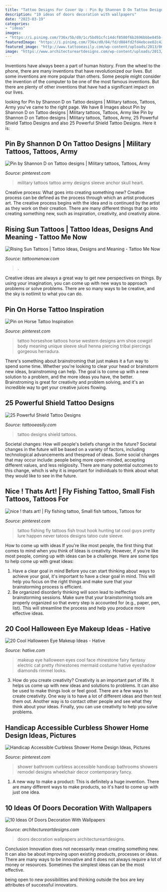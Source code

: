 ```yaml
---
title: "Tattoo Designs For Cover Up : Pin By Shannon D On Tattoo Designs"
description: "10 ideas of doors decoration with wallpapers"
date: "2023-03-19"
categories:
- "ideas"
images:
- "https://i.pinimg.com/736x/5b/d9/1c/5bd91cfc14dcf8580f6b2696bbbe845b--shower-designs-contemporary-bathrooms.jpg"
featuredImage: "https://i.pinimg.com/736x/d0/84/fd/d084fd2fd4ebcee02c428029e8ae8e72.jpg"
featured_image: "http://www.tattooeasily.com/wp-content/uploads/2013/06/2412.jpg"
image: "https://www.architectureartdesigns.com/wp-content/uploads/2013/03/ArchitectureArtDesigns-728.jpg"
---
```



Inventions have always been a part of human history. From the wheel to the phone, there are many inventions that have revolutionized our lives. But some inventions are more popular than others. Some people might consider the invention of the computer to be one of the most famous inventions. But there are plenty of other inventions that have had a significant impact on our lives.

	

		
looking for Pin by Shannon D on Tattoo designs | Military tattoos, Tattoos, Army you've came to the right page. We have 8 Images about Pin by Shannon D on Tattoo designs | Military tattoos, Tattoos, Army like Pin by Shannon D on Tattoo designs | Military tattoos, Tattoos, Army, 25 Powerful Shield Tattoo Designs and also 25 Powerful Shield Tattoo Designs. Here it is:
		
    
## Pin By Shannon D On Tattoo Designs | Military Tattoos, Tattoos, Army

<img loading=lazy src="https://i.pinimg.com/736x/d0/84/fd/d084fd2fd4ebcee02c428029e8ae8e72.jpg" onerror="this.onerror=null;this.src='https://tse4.mm.bing.net/th?id=OIP.JgW2ZIhCA38wY3saH_MFjAHaQB&amp;pid=15.1';" alt="Pin by Shannon D on Tattoo designs | Military tattoos, Tattoos, Army">

_Source: pinterest.com_

>military tattoos tattoo army designs sleeve anchor skull heart. 

	

Creative process: What goes into creating something new?
Creative process can be defined as the process through which an artist produces art. The creative process begins with the idea and is continued by the artist as they work on their creation. There are many different things that go into creating something new, such as inspiration, creativity, and creativity alone.

    
## Rising Sun Tattoos | Tattoo Ideas, Designs And Meaning - Tattoo Me Now

<img loading=lazy src="https://www.tattoomenow.com/tattoo-designs/wp-content/uploads/2020/01/Rising-Sun-Tattoo-16.jpg" onerror="this.onerror=null;this.src='https://tse3.mm.bing.net/th?id=OIP.W6y9r8WxnHwisPRl9EK9FgHaJ-&amp;pid=15.1';" alt="Rising Sun Tattoos | Tattoo Ideas, Designs and Meaning - Tattoo Me Now">

_Source: tattoomenow.com_

>. 

	

Creative ideas are always a great way to get new perspectives on things. By using your imagination, you can come up with new ways to approach problems or solve problems. There are so many ways to be creative, and the sky is notlimit to what you can do.

    
## Pin On Horse Tattoo Inspiration

<img loading=lazy src="https://i.pinimg.com/736x/35/ec/3f/35ec3f55fbb4e0aaf1e1496ebcb78beb.jpg" onerror="this.onerror=null;this.src='https://tse1.mm.bing.net/th?id=OIP.4pFRKCCNuEr2Fwp8DtgZgQAAAA&amp;pid=15.1';" alt="Pin on Horse Tattoo Inspiration">

_Source: pinterest.com_

>tattoo horseshoe tattoos horse western designs arm shoe cowgirl body meaning unique sleeve skull henna piercing tribal piercings gorgeous herradura. 

	

There's something about brainstroming that just makes it a fun way to spend some time. Whether you're looking to clear your head or brainstorm new ideas, brainstroming can help. The goal is to come up with a new solution to a problem, and the more ideas you have, the better. Brainstroming is great for creativity and problem solving, and it's an incredible way to get your creative juices flowing.

    
## 25 Powerful Shield Tattoo Designs

<img loading=lazy src="http://www.tattooeasily.com/wp-content/uploads/2013/06/2412.jpg" onerror="this.onerror=null;this.src='https://tse1.mm.bing.net/th?id=OIP.saihIxWgBSdCyXRZWK6_wgHaJ3&amp;pid=15.1';" alt="25 Powerful Shield Tattoo Designs">

_Source: tattooeasily.com_

>tattoo designs shield tattoos. 

	

Societal changes: How will people's beliefs change in the future?
Societal changes in the future will be based on a variety of factors, including technological advancements and thespread of ideas. Some social changes that may occur include: people being more open-minded, accepting different values, and less religiosity. There are many potential outcomes to this change, which is why it is important for individuals to think about what they would like to see in the future.

    
## Nice ! Thats Art! | Fly Fishing Tattoo, Small Fish Tattoos, Tattoos For

<img loading=lazy src="https://i.pinimg.com/736x/bd/f7/79/bdf7790f369b6d4cf5c53bd999c62765--fly-fishing-tattoos-fly-tattoos.jpg" onerror="this.onerror=null;this.src='https://tse2.mm.bing.net/th?id=OIP.GzREoOzSJ5Gzq8j1ww7shAHaJ4&amp;pid=15.1';" alt="nice ! thats art! | Fly fishing tattoo, Small fish tattoos, Tattoos for">

_Source: pinterest.com_

>tattoo fishing fly tattoos fish trout hook hunting tat cool guys pretty lure happen never tatoos designs tatoo cute sleeve. 

	

How to come up with ideas
If you're like most people, the first thing that comes to mind when you think of Ideas is creativity. However, if you're like most people, coming up with ideas can be a challenge. 
Here are some tips to help come up with great ideas: 
1. Have a clear goal in mind 
Before you can start thinking about ways to achieve your goal, it's important to have a clear goal in mind. This will help you focus on the right things and make sure that your brainstorming process is efficient. 
2. Be organized 
 disorderly thinking will soon lead to ineffective brainstorming sessions. Make sure that your brainstorming tools are properly organized so that every step is accounted for (e.g., paper, pen, list). This will streamline the process and help you produce more effective ideas. 

    
## 20 Cool Halloween Eye Makeup Ideas - Hative

<img loading=lazy src="https://hative.com/wp-content/uploads/2014/10/halloween-eye-makeup/12-halloween-eye-makeup-ideas.jpg" onerror="this.onerror=null;this.src='https://tse3.mm.bing.net/th?id=OIP.6LyFzOy3FLWAbYtZfSMetAHaIs&amp;pid=15.1';" alt="20 Cool Halloween Eye Makeup Ideas - Hative">

_Source: hative.com_

>makeup eye halloween eyes cool face rhinestone fairy fantasy electric cat pretty rhinestones mermaid costume hative eyeshadow diamonds rimmel looks. 

	

3. How do you create creativity?
Creativity is an important part of life. It helps us come up with new ideas and solutions to problems. It can also be used to make things look or feel good. There are a few ways to create creativity. One way is to have a lot of different ideas and then test them out. Another way is to contact other people and see what they think about your ideas. Finally, you can use creativity to help you solve problems.

    
## Handicap Accessible Curbless Shower Home Design Ideas, Pictures

<img loading=lazy src="https://i.pinimg.com/736x/5b/d9/1c/5bd91cfc14dcf8580f6b2696bbbe845b--shower-designs-contemporary-bathrooms.jpg" onerror="this.onerror=null;this.src='https://tse1.mm.bing.net/th?id=OIP.VNiZBFkKSTl1R24znhRucAHaJ4&amp;pid=15.1';" alt="Handicap Accessible Curbless Shower Home Design Ideas, Pictures">

_Source: pinterest.com_

>shower bathroom curbless accessible handicap bathrooms showers remodel designs wheelchair decor contemporary fancy. 

	

1. A new way to make a product: This is definitely a huge invention. There are many different ways to make products, so it's hard to come up with just one idea.

    
## 10 Ideas Of Doors Decoration With Wallpapers

<img loading=lazy src="https://www.architectureartdesigns.com/wp-content/uploads/2013/03/ArchitectureArtDesigns-728.jpg" onerror="this.onerror=null;this.src='https://tse4.mm.bing.net/th?id=OIP.hTn0EhhZNaVfqeVXsGbI5wHaKq&amp;pid=15.1';" alt="10 Ideas Of Doors Decoration With Wallpapers">

_Source: architectureartdesigns.com_

>doors decoration wallpapers architectureartdesigns. 

	

Conclusion
Innovation does not necessarily mean creating something new. It can also be about improving upon existing products, processes or ideas.
There are many ways to be innovative and it does not always require a lot of money or resources. Sometimes the simplest ideas can be the most effective.

 being open to new possibilities and thinking outside the box are key attributes of successful innovators.

